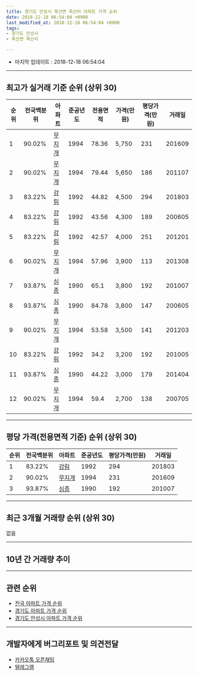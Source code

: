 ```yaml
---
title: 경기도 안성시 죽산면 죽산리 아파트 가격 순위
date: 2018-12-18 06:54:04 +0900
last_modified_at: 2018-12-18 06:54:04 +0900
tags:
- 경기도 안성시
- 죽산면 죽산리

---
```


* 마지막 업데이트 : 2018-12-18 06:54:04

---

## 최고가 실거래 기준 순위 (상위 30)


|순위|전국백분위|아파트|준공년도|전용면적|가격(만원)|평당가격(만원)|거래일|
|---|---|---|---|---|---|---|---|
|1|90.02%|[무지개](https://search.naver.com/search.naver?query=%EA%B2%BD%EA%B8%B0%EB%8F%84+%EC%95%88%EC%84%B1%EC%8B%9C+%EC%A3%BD%EC%82%B0%EB%A9%B4+%EC%A3%BD%EC%82%B0%EB%A6%AC+%EB%AC%B4%EC%A7%80%EA%B0%9C)|1994|78.36|5,750|231|201609|
|2|90.02%|[무지개](https://search.naver.com/search.naver?query=%EA%B2%BD%EA%B8%B0%EB%8F%84+%EC%95%88%EC%84%B1%EC%8B%9C+%EC%A3%BD%EC%82%B0%EB%A9%B4+%EC%A3%BD%EC%82%B0%EB%A6%AC+%EB%AC%B4%EC%A7%80%EA%B0%9C)|1994|79.44|5,650|186|201107|
|3|83.22%|[강림](https://search.naver.com/search.naver?query=%EA%B2%BD%EA%B8%B0%EB%8F%84+%EC%95%88%EC%84%B1%EC%8B%9C+%EC%A3%BD%EC%82%B0%EB%A9%B4+%EC%A3%BD%EC%82%B0%EB%A6%AC+%EA%B0%95%EB%A6%BC)|1992|44.82|4,500|294|201803|
|4|83.22%|[강림](https://search.naver.com/search.naver?query=%EA%B2%BD%EA%B8%B0%EB%8F%84+%EC%95%88%EC%84%B1%EC%8B%9C+%EC%A3%BD%EC%82%B0%EB%A9%B4+%EC%A3%BD%EC%82%B0%EB%A6%AC+%EA%B0%95%EB%A6%BC)|1992|43.56|4,300|189|200605|
|5|83.22%|[강림](https://search.naver.com/search.naver?query=%EA%B2%BD%EA%B8%B0%EB%8F%84+%EC%95%88%EC%84%B1%EC%8B%9C+%EC%A3%BD%EC%82%B0%EB%A9%B4+%EC%A3%BD%EC%82%B0%EB%A6%AC+%EA%B0%95%EB%A6%BC)|1992|42.57|4,000|251|201201|
|6|90.02%|[무지개](https://search.naver.com/search.naver?query=%EA%B2%BD%EA%B8%B0%EB%8F%84+%EC%95%88%EC%84%B1%EC%8B%9C+%EC%A3%BD%EC%82%B0%EB%A9%B4+%EC%A3%BD%EC%82%B0%EB%A6%AC+%EB%AC%B4%EC%A7%80%EA%B0%9C)|1994|57.96|3,900|113|201308|
|7|93.87%|[심종](https://search.naver.com/search.naver?query=%EA%B2%BD%EA%B8%B0%EB%8F%84+%EC%95%88%EC%84%B1%EC%8B%9C+%EC%A3%BD%EC%82%B0%EB%A9%B4+%EC%A3%BD%EC%82%B0%EB%A6%AC+%EC%8B%AC%EC%A2%85)|1990|65.1|3,800|192|201007|
|8|93.87%|[심종](https://search.naver.com/search.naver?query=%EA%B2%BD%EA%B8%B0%EB%8F%84+%EC%95%88%EC%84%B1%EC%8B%9C+%EC%A3%BD%EC%82%B0%EB%A9%B4+%EC%A3%BD%EC%82%B0%EB%A6%AC+%EC%8B%AC%EC%A2%85)|1990|84.78|3,800|147|200605|
|9|90.02%|[무지개](https://search.naver.com/search.naver?query=%EA%B2%BD%EA%B8%B0%EB%8F%84+%EC%95%88%EC%84%B1%EC%8B%9C+%EC%A3%BD%EC%82%B0%EB%A9%B4+%EC%A3%BD%EC%82%B0%EB%A6%AC+%EB%AC%B4%EC%A7%80%EA%B0%9C)|1994|53.58|3,500|141|201203|
|10|83.22%|[강림](https://search.naver.com/search.naver?query=%EA%B2%BD%EA%B8%B0%EB%8F%84+%EC%95%88%EC%84%B1%EC%8B%9C+%EC%A3%BD%EC%82%B0%EB%A9%B4+%EC%A3%BD%EC%82%B0%EB%A6%AC+%EA%B0%95%EB%A6%BC)|1992|34.2|3,200|192|201005|
|11|93.87%|[심종](https://search.naver.com/search.naver?query=%EA%B2%BD%EA%B8%B0%EB%8F%84+%EC%95%88%EC%84%B1%EC%8B%9C+%EC%A3%BD%EC%82%B0%EB%A9%B4+%EC%A3%BD%EC%82%B0%EB%A6%AC+%EC%8B%AC%EC%A2%85)|1990|44.22|3,000|179|201404|
|12|90.02%|[무지개](https://search.naver.com/search.naver?query=%EA%B2%BD%EA%B8%B0%EB%8F%84+%EC%95%88%EC%84%B1%EC%8B%9C+%EC%A3%BD%EC%82%B0%EB%A9%B4+%EC%A3%BD%EC%82%B0%EB%A6%AC+%EB%AC%B4%EC%A7%80%EA%B0%9C)|1994|59.4|2,700|138|200705|


---

## 평당 가격(전용면적 기준) 순위 (상위 30)


|순위|전국백분위|아파트|준공년도|평당가격(만원)|거래일|
|---|---|---|---|---|---|
|1|83.22%|[강림](https://search.naver.com/search.naver?query=%EA%B2%BD%EA%B8%B0%EB%8F%84+%EC%95%88%EC%84%B1%EC%8B%9C+%EC%A3%BD%EC%82%B0%EB%A9%B4+%EC%A3%BD%EC%82%B0%EB%A6%AC+%EA%B0%95%EB%A6%BC)|1992|294|201803|
|2|90.02%|[무지개](https://search.naver.com/search.naver?query=%EA%B2%BD%EA%B8%B0%EB%8F%84+%EC%95%88%EC%84%B1%EC%8B%9C+%EC%A3%BD%EC%82%B0%EB%A9%B4+%EC%A3%BD%EC%82%B0%EB%A6%AC+%EB%AC%B4%EC%A7%80%EA%B0%9C)|1994|231|201609|
|3|93.87%|[심종](https://search.naver.com/search.naver?query=%EA%B2%BD%EA%B8%B0%EB%8F%84+%EC%95%88%EC%84%B1%EC%8B%9C+%EC%A3%BD%EC%82%B0%EB%A9%B4+%EC%A3%BD%EC%82%B0%EB%A6%AC+%EC%8B%AC%EC%A2%85)|1990|192|201007|


---

## 최근 3개월 거래량 순위 (상위 30)

없음

---

## 10년 간 거래량 추이


<div style="width:100%;">
    <canvas id="deal_progress" height="250"></canvas>
</div>

<script>
new Chart(document.getElementById("deal_progress"), {
    type: 'line',
    data: {
        labels: ['200812','200901','200902','200903','200904','200905','200906','200907','200908','200909','200910','200911','200912','201001','201002','201003','201004','201005','201006','201007','201008','201009','201010','201011','201012','201101','201102','201103','201104','201105','201106','201107','201108','201109','201110','201111','201112','201201','201202','201203','201204','201205','201206','201207','201208','201209','201210','201211','201212','201301','201302','201303','201304','201305','201306','201307','201308','201309','201310','201311','201312','201401','201402','201403','201404','201405','201406','201407','201408','201409','201410','201411','201412','201501','201502','201503','201504','201505','201506','201507','201508','201509','201510','201511','201512','201601','201602','201603','201604','201605','201606','201607','201608','201609','201610','201611','201612','201701','201702','201703','201704','201705','201706','201707','201708','201709','201710','201711','201712','201801','201802','201803','201804','201805','201806','201807','201808','201809','201810','201811','201812'],
        datasets: [{
            label: '실거래 수',
            pointRadius: 1,
            data: [0, 0, 1, 0, 0, 0, 0, 0, 0, 0, 1, 0, 0, 0, 1, 0, 0, 1, 1, 1, 1, 1, 1, 0, 0, 0, 0, 0, 0, 1, 0, 1, 0, 0, 0, 0, 0, 1, 0, 1, 0, 0, 0, 0, 0, 0, 0, 0, 0, 0, 0, 1, 0, 1, 0, 0, 1, 0, 0, 0, 0, 0, 0, 0, 1, 2, 1, 0, 0, 0, 0, 0, 0, 0, 0, 2, 0, 0, 0, 1, 0, 0, 0, 1, 0, 0, 0, 2, 0, 0, 0, 0, 1, 1, 0, 0, 0, 0, 0, 0, 0, 0, 0, 1, 0, 0, 0, 0, 0, 0, 1, 1, 0, 0, 0, 0, 0, 0, 0, 0, 0],
            borderColor: "rgba(255, 201, 14, 1)",
            backgroundColor: "rgba(255, 201, 14, 0.5)",
            fill: true,
        }]
    },
    options: {
        responsive: true,
        title: {
            display: true,
            text: '10년간 거래량 추이'
        },
        tooltips: {
            mode: 'index',
            intersect: false,
        },
        hover: {
            mode: 'nearest',
            intersect: true
        },
        scales: {
            xAxes: [{
                display: true,
                scaleLabel: {
                    display: true,
                    labelString: '년/월'
                }
            }],
            yAxes: [{
                display: true,
                ticks: {
                    suggestedMin: 0,
                },
                scaleLabel: {
                    display: true,
                    labelString: '실거래 수'
                }
            }]
        }
    }
});

</script>


---

## 관련 순위

- [전국 아파트 가격 순위](https://inasie.github.io/apt-ranking/전국)
- [경기도 아파트 가격 순위](https://inasie.github.io/apt-ranking/경기도)
- [경기도 안성시 아파트 가격 순위](https://inasie.github.io/apt-ranking/경기도-안성시)


---

## 개발자에게 버그리포트 및 의견전달

- [카카오톡 오픈채팅](https://open.kakao.com/o/gLJUAP4)
- [텔레그램](https://t.me/inasie)

